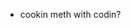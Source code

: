 - cookin meth with codin?

<!---
Zeeshancodez/Zeeshancodez is a ✨ special ✨ repository because its `README.md` (this file) appears on your GitHub profile.
You can click the Preview link to take a look at your changes.
--->
